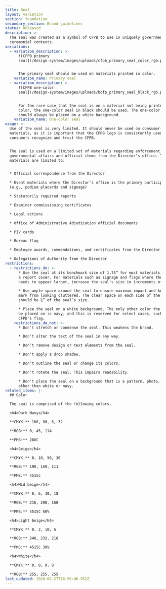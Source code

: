 ```yaml
---
title: Seal
layout: variation
section: foundation
secondary_section: Brand guidelines
status: Released
description: >-
  The seal was created as a symbol of CFPB to use in uniquely governmental and
  ceremonial contexts.
variations:
  - variation_description: >-
      ![CFPB primary
      seal](/design-system/images/uploads/cfpb_primary_seal_color_rgb.png)


      The primary seal should be used on materials printed in color.
    variation_name: Primary seal
  - variation_description: >-
      ![CFPB one-color
      seal](/design-system/images/uploads/bcfp_primary_seal_black_rgb.png)


      For the rare case that the seal is on a material not being printed in full
      color, the one-color seal in black should be used. The one-color seal
      should always be placed on a white background.
    variation_name: One-color seal
usage: >-
  Use of the seal is very limited. It should never be used on consumer-facing
  materials, as it is important that the CFPB logo is consistently used to help
  consumers recognize and trust the CFPB. 


  The seal is used on a limited set of materials regarding enforcement,
  governmental affairs and official items from the Director’s office. These
  materials are limited to:


  * Official correspondence from the Director

  * Event materials where the Director’s office is the primary participant
  (e.g., podium placards and signage)

  * Statutorily required reports

  * Examiner commissioning certificates

  * Legal actions

  * Office of Administrative Adjudication official documents

  * PIV cards

  * Bureau flag

  * Employee awards, commendations, and certificates from the Director

  * Delegations of Authority from the Director
restrictions:
  - restrictions_do: >-
      * Use the seal at its benchmark size of 1.75” for most materials, such as
      a report cover. For materials such as signage and flags where the seal
      needs to appear larger, increase the seal's size in increments of 0.5”. 

      * Use ample space around the seal to ensure maximum impact and keep the
      mark from looking cluttered. The clear space on each side of the seal
      should be ¼” of the seal’s size. 

      * Place the seal on a white background. The only other color the seal may
      be placed on is navy, and this is reserved for select cases, such as the
      CFPB's flag.
    restrictions_do_not: >-
      * Don’t stretch or condense the seal. This weakens the brand. 

      * Don’t alter the text of the seal in any way.

      * Don’t remove design or text elements from the seal. 

      * Don’t apply a drop shadow.

      * Don’t outline the seal or change its colors.

      * Don’t rotate the seal. This impairs readability.

      * Don't place the seal on a background that is a pattern, photo, or color
      other than white or navy.
related_items: |-
  ## Color

  The seal is comprised of the following colors.

  <h4>Dark Navy</h4>

  **CMYK:** 100, 80, 6, 32

  **RGB:** 0, 45, 114

  **PMS:** 288C

  <h4>Beige</h4>

  **CMYK:** 0, 10, 50, 30

  **RGB:** 190, 169, 111

  **PMS:** 4515C

  <h4>Mid beige</h4>

  **CMYK:** 0, 6, 30, 18

  **RGB:** 216, 200, 160

  **PMS:** 4515C 60%

  <h4>Light beige</h4>

  **CMYK:** 0, 2, 10, 6

  **RGB:** 240, 232, 216

  **PMS:** 4515C 30%

  <h4>White</h4>

  **CMYK:** 0, 0, 0, 0

  **RGB:** 255, 255, 255
last_updated: 2020-02-27T16:56:46.952Z
---
```

